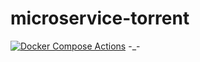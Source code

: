 # microservice-torrent
[![Docker Compose Actions](https://github.com/ShivamA96/microservice-torrent/actions/workflows/docker-compose.yml/badge.svg?event=check_run)](https://github.com/ShivamA96/microservice-torrent/actions/workflows/docker-compose.yml)
-_-
